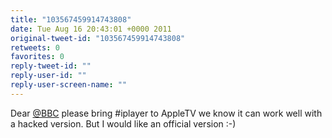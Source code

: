 ```yaml
---
title: "103567459914743808"
date: Tue Aug 16 20:43:01 +0000 2011
original-tweet-id: "103567459914743808"
retweets: 0
favorites: 0
reply-tweet-id: ""
reply-user-id: ""
reply-user-screen-name: ""
---
```

Dear <a href="https://twitter.com/BBC">@BBC</a> please bring #iplayer to AppleTV we know it can work well with a hacked version. But I would like an official version :-)
